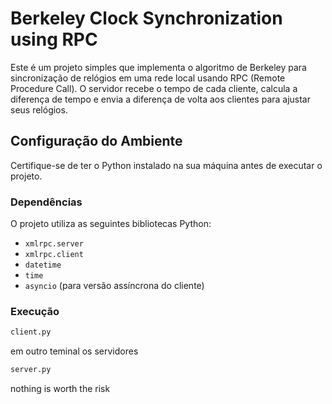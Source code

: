 # Berkeley Clock Synchronization using RPC

Este é um projeto simples que implementa o algoritmo de Berkeley para sincronização de relógios em uma rede local usando RPC (Remote Procedure Call). O servidor recebe o tempo de cada cliente, calcula a diferença de tempo e envia a diferença de volta aos clientes para ajustar seus relógios.

## Configuração do Ambiente

Certifique-se de ter o Python instalado na sua máquina antes de executar o projeto.

### Dependências

O projeto utiliza as seguintes bibliotecas Python:

- `xmlrpc.server`
- `xmlrpc.client`
- `datetime`
- `time`
- `asyncio` (para versão assíncrona do cliente)

### Execução
```bash
client.py
```
em outro teminal os servidores

``` bash
server.py
```
nothing is worth the risk
